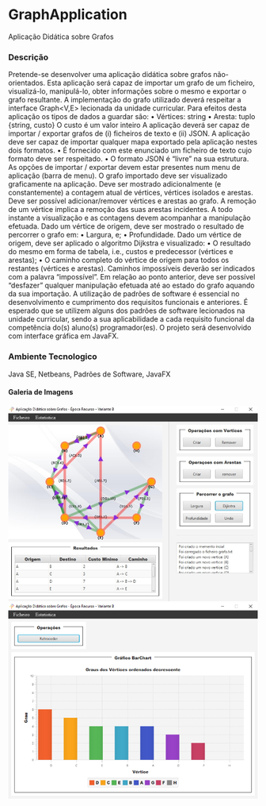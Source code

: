 # GraphApplication
Aplicação Didática sobre Grafos

### Descrição
Pretende-se desenvolver uma aplicação didática sobre grafos não-orientados. Esta aplicação será capaz de importar um grafo de um ficheiro, visualizá-lo, manipulá-lo, obter informações sobre o mesmo e exportar o grafo resultante.
A implementação do grafo utilizado deverá respeitar a interface Graph<V,E> lecionada da unidade curricular.
Para efeitos desta aplicação os tipos de dados a guardar são:
•  Vértices: string
•  Aresta: tuplo {string, custo}
O custo é um valor inteiro
A aplicação deverá ser capaz de importar / exportar grafos de (i) ficheiros de texto e (ii) JSON. A aplicação deve ser capaz de importar qualquer mapa exportado pela aplicação nestes dois formatos.
•  É fornecido com este enunciado um ficheiro de texto cujo formato deve ser respeitado.
•  O formato JSON é “livre” na sua estrutura.
As opções de importar / exportar devem estar presentes num menu de aplicação (barra de menu).
O grafo importado deve ser visualizado graficamente na aplicação. Deve ser mostrado adicionalmente (e constantemente) a contagem atual de vértices, vértices isolados e arestas. Deve ser possível adicionar/remover vértices e arestas ao grafo. A remoção de um vértice implica a remoção das suas arestas incidentes. A todo instante a visualização e as contagens devem acompanhar a manipulação efetuada.
Dado um vértice de origem, deve ser mostrado o resultado de percorrer o grafo em:
• Largura, e;
• Profundidade.
Dado um vértice de origem, deve ser aplicado o algoritmo Dijkstra e visualizado:
• O resultado do mesmo em forma de tabela, i.e., custos e predecessor (vértices e arestas);
• O caminho completo do vértice de origem para todos os restantes (vértices e arestas).
Caminhos impossíveis deverão ser indicados com a palavra “impossível”.
Em relação ao ponto anterior, deve ser possível “desfazer” qualquer manipulação efetuada até ao estado do grafo aquando da sua importação.
A utilização de padrões de software é essencial no desenvolvimento e cumprimento dos requisitos
funcionais e anteriores.
É esperado que se utilizem alguns dos padrões de software lecionados na unidade curricular, sendo
a sua aplicabilidade a cada requisito funcional da competência do(s) aluno(s) programador(es).
O projeto será desenvolvido  com interface gráfica em JavaFX.

### Ambiente Tecnologico
Java SE, Netbeans, Padrões de Software, JavaFX

#### Galeria de Imagens
![](/graph_application.jpg)
![](/graph_estatistica.png)

